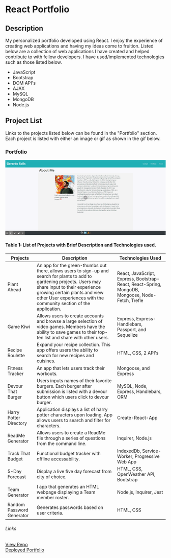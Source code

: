 # React Portfolio

## Description 

My personalized portfolio developed using React. I enjoy the experience of creating web applications and having my ideas come to fruition. Listed below are a collection of web applications I have created and helped contribute to with fellow developers. I have used/implemented technologies such as those listed below.
* JavaScript
* Bootstrap
* DOM API's
* AJAX
* MySQL
* MongoDB
* Node.js

## Project List

Links to the projects listed below can be found in the "Portfolio" section. Each project is listed with either an image or gif as shown in the gif below. 

### Portfolio 
<img src="src\utils\images\Gerardo's Portfolio.gif" alt="Portfolio">
<br>

#### Table 1: List of Projects with Brief Description and Technologies used.    

| Projects   | Description | Technologies Used |
| -----------|-------------|------------------ |
|Plant Ahead | An app for the green-thumbs out there, allows users to sign-up and search for plants to add to gardening projects. Users may share input to their experience growing certain plants and view other User experiences with the community section of the application.  | React, JavaScript, Express, Bootstrap-React, React-Spring, MongoDB, Mongoose, Node-Fetch, Trefle     |
|Game Kiwi  | Allows users to create accounts and browse a large selection of video games. Members have the ability to save games to their top-ten list and share with other users.| Express, Express-Handlebars, Passport, and Sequelize    |
| Recipe Roulette  | Expand your recipe collection. This app offers users the ability to search for new recipes and cuisines.| HTML, CSS, 2 API's  |
| Fitness Tracker  | An app that lets users track their workouts.| Mongoose, and Express     |
|  Devour That Burger  | Users inputs names of their favorite burgers. Each burger after submission is listed with a devour button which users click to devour burger.| MySQL, Node, Express, Handlebars, ORM      |
| Harry Potter Directory  | Application displays a list of harry potter characters upon loading. App allows users to search and filter for characters.| Create-React-App     |
| ReadMe Generator  | Allows users to create a ReadMe file through a series of questions from the command line. | Inquirer, Node.js   |
| Track That Budget  | Functional budget tracker with offline accessability.| IndexedDb, Service-Worker, Progressive Web App     |
| 5-Day Forecast  | Display a live five day forecast from city of choice.| HTML, CSS, OpenWeather API, Bootstrap    |
| Team Generator  | I app that generates an HTML webpage displaying a Team member roster. | Node.js, Inquirer, Jest      |
| Random Password Generator  | Generates passwords based on user criteria.| HTML, CSS       |


###### Links
<a href="https://github.com/Gerardo-S/gerardo-s.github.io">View Repo</a> <br>
<a href="https://gerardo-s.github.io/">Deployed Portfolio</a>